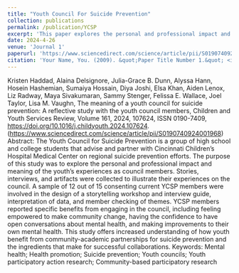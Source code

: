 ```yaml
---
title: "Youth Council For Suicide Prevention"
collection: publications
permalink: /publication/YCSP
excerpt: 'This paper explores the personal and professional impact and meaning of the youth’s experiences as council members'
date: 2024-4-26
venue: 'Journal 1'
paperurl: 'https://www.sciencedirect.com/science/article/pii/S0190740924001968'
citation: 'Your Name, You. (2009). &quot;Paper Title Number 1.&quot; <i>Journal 1</i>. 1(1).'
---
```


Kristen Haddad, Alaina Delsignore, Julia-Grace B. Dunn, Alyssa Hann, Hosein Hashemian, Sumaiya Hossain, Diya Joshi, Elsa Khan, Aiden Lenox, Liz Radway, Maya Sivakumaran, Sammy Stenger, Felissa E. Wallace, Joel Taylor, Lisa M. Vaughn,
The meaning of a youth council for suicide prevention: A reflective study with the youth council members,
Children and Youth Services Review,
Volume 161,
2024,
107624,
ISSN 0190-7409,
https://doi.org/10.1016/j.childyouth.2024.107624.
(https://www.sciencedirect.com/science/article/pii/S0190740924001968)
Abstract: The Youth Council for Suicide Prevention is a group of high school and college students that advise and partner with Cincinnati Children’s Hospital Medical Center on regional suicide prevention efforts. The purpose of this study was to explore the personal and professional impact and meaning of the youth’s experiences as council members. Stories, interviews, and artifacts were collected to illustrate their experiences on the council. A sample of 12 out of 15 consenting current YCSP members were involved in the design of a storytelling workshop and interview guide, interpretation of data, and member checking of themes. YCSP members reported specific benefits from engaging in the council, including feeling empowered to make community change, having the confidence to have open conversations about mental health, and making improvements to their own mental health. This study offers increased understanding of how youth benefit from community-academic partnerships for suicide prevention and the ingredients that make for successful collaborations.
Keywords: Mental health; Health promotion; Suicide prevention; Youth councils; Youth participatory action research; Community-based participatory research
